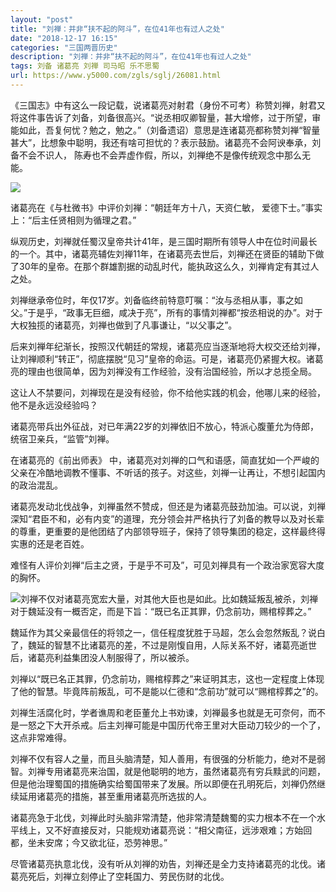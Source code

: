 ```yaml
---
layout: "post"
title: "刘禅：并非“扶不起的阿斗”，在位41年也有过人之处"
date: "2018-12-17 16:15"
categories: "三国两晋历史"
description: "刘禅：并非“扶不起的阿斗”，在位41年也有过人之处"
tags: 刘备 诸葛亮 刘禅 司马昭 乐不思蜀
url: https://www.y5000.com/zgls/sglj/26081.html
---
```






《三国志》中有这么一段记载，说诸葛亮对射君（身份不可考）称赞刘禅，射君又将这件事告诉了刘备，刘备很高兴。“说丞相叹卿智量，甚大增修，过于所望，审能如此，吾复何忧？勉之，勉之。”（刘备遗诏）意思是连诸葛亮都称赞刘禅“智量甚大”，比想象中聪明，我还有啥可担忧的？表示鼓励。诸葛亮不会阿谀奉承，刘备不会不识人，
陈寿也不会弄虚作假，所以，刘禅绝不是像传统观念中那么无能。

![](https://img.y5000.com/uploads/allimg/171024/13-1G024093244526.jpg)

诸葛亮在《与杜微书》中评价刘禅：“朝廷年方十八，天资仁敏， 爱德下士。”事实上：“后主任贤相则为循理之君。”

纵观历史，刘禅就任蜀汉皇帝共计41年，是三国时期所有领导人中在位时间最长的一个。其中，诸葛亮辅佐刘禅11年，在诸葛亮去世后，刘禅还在贤臣的辅助下做了30年的皇帝。在那个群雄割据的动乱时代，能执政这么久，刘禅肯定有其过人之处。

刘禅继承帝位时，年仅17岁。刘备临终前特意叮嘱：“汝与丞相从事，事之如父。”于是乎，“政事无巨细，咸决于亮”，所有的事情刘禅都“按丞相说的办”。对于大权独揽的诸葛亮，刘禅也做到了凡事谦让，“以父事之”。

后来刘禅年纪渐长，按照汉代朝廷的常规，诸葛亮应当逐渐地将大权交还给刘禅，让刘禅顺利“转正”，彻底摆脱“见习”皇帝的命运。可是，诸葛亮仍紧握大权。诸葛亮的理由也很简单，因为刘禅没有工作经验，没有治国经验，所以才总揽全局。

这让人不禁要问，刘禅现在是没有经验，你不给他实践的机会，他哪儿来的经验，他不是永远没经验吗？

诸葛亮带兵出外征战，对已年满22岁的刘禅依旧不放心，特派心腹董允为侍郎，统宿卫亲兵，“监管”刘禅。

在诸葛亮的《前出师表》 中，诸葛亮对刘禅的口气和语感，简直犹如一个严峻的父亲在冷酷地调教不懂事、不听话的孩子。对这些，刘禅一让再让，不想引起国内的政治混乱。

诸葛亮发动北伐战争，刘禅虽然不赞成，但还是为诸葛亮鼓劲加油。可以说，刘禅深知“君臣不和，必有内变”的道理，充分领会并严格执行了刘备的教导以及对长辈的尊重，更重要的是他团结了内部领导班子，保持了领导集团的稳定，这样最终得实惠的还是老百姓。

难怪有人评价刘禅“后主之贤，于是乎不可及”，可见刘禅具有一个政治家宽容大度的胸怀。

![](https://img.y5000.comfile:///C:%5CUsers%5CADMINI~1%5CAppData%5CLocal%5CTemp%5Cksohtml%5CwpsFC21.tmp.png)刘禅不仅对诸葛亮宽宏大量，对其他大臣也是如此。比如魏延叛乱被杀，刘禅对于魏延没有一概否定，而是下旨：“既已名正其罪，仍念前功，赐棺椁葬之。”

魏延作为其父亲最信任的将领之一，信任程度犹胜于马超，怎么会忽然叛乱？说白了，魏延的智慧不比诸葛亮的差，不过是刚愎自用，人际关系不好，诸葛亮逝世后，诸葛亮利益集团没人制服得了，所以被杀。

刘禅以“既已名正其罪，仍念前功，赐棺椁葬之”来证明其志，这也一定程度上体现了他的智慧。毕竟阵前叛乱，可不是能以仁德和“念前功”就可以“赐棺椁葬之”的。

刘禅生活腐化时，学者谯周和老臣董允上书劝谏，刘禅最多也就是无可奈何，而不是一怒之下大开杀戒。后主刘禅可能是中国历代帝王里对大臣动刀较少的一个了，这点非常难得。

刘禅不仅有容人之量，而且头脑清楚，知人善用，有很强的分析能力，绝对不是弱智。刘禅专用诸葛亮来治国，就是他聪明的地方，虽然诸葛亮有穷兵黩武的问题，但是他治理蜀国的措施确实给蜀国带来了发展。所以即便在孔明死后，刘禅仍然继续延用诸葛亮的措施，甚至重用诸葛亮所选拔的人。

诸葛亮急于北伐，刘禅此时头脑非常清楚，他非常清楚魏蜀的实力根本不在一个水平线上，又不好直接反对，只能规劝诸葛亮说：“相父南征，远涉艰难；方始回都，坐未安席；今又欲北征，恐劳神思。”

尽管诸葛亮执意北伐，没有听从刘禅的劝告，刘禅还是全力支持诸葛亮的北伐。诸葛亮死后，刘禅立刻停止了空耗国力、劳民伤财的北伐。
